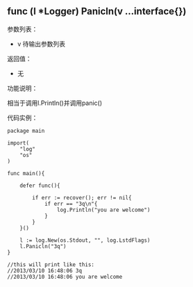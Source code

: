 ## func (l *Logger) Panicln(v ...interface{})

参数列表：

- v 待输出参数列表

返回值：

- 无

功能说明：

相当于调用l.Println()并调用panic()

代码实例：

	package main

	import(
		"log"
		"os"
	)

	func main(){

		defer func(){

			if err := recover(); err != nil{
				if err == "3q\n"{
					log.Println("you are welcome")
				}
			}
		}()

		l := log.New(os.Stdout, "", log.LstdFlags)
		l.Panicln("3q")
	}

	//this will print like this:
	//2013/03/10 16:48:06 3q
	//2013/03/10 16:48:06 you are welcome

